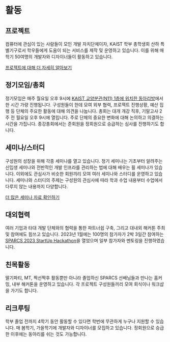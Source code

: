 # 활동

## 프로젝트

컴퓨터에 관심이 있는 사람들이 모인 개발 자치단체이자, KAIST 학부 총학생회 산하 특별기구로서 학우들에게 도움이 되는 서비스를 제작 및 운영하고 있습니다. 이를 위해 매학기 50여명의 개발자와 디자이너들이 활동하고 있습니다.

[프로젝트에 대해 더 자세히 알아보기](/projects)

## 정기모임/총회

정기모임은 매주 월요일 오후 9시에 [KAIST 교양분관(N11) 1층에 위치한 동아리방](https://naver.me/GKvuqcpB)에서 한 시간 가량 진행됩니다. 구성원들이 한데 모여 외부 협력, 프로젝트 진행상황, 예산 집행 등 단체의 주요한 활동에 대해 의견을 나눕니다.
총회는 대개 개강 직후, 기말고사 2주 전 월요일 오후 9시에 열립니다. 주로 단체의 중요한 변화에 대해 논의하고 의결하는 시간을 가집니다. 종강총회에서는 준회원을 정회원으로 승급하는 심사를 진행하기도 합니다.

## 세미나/스터디

구성원의 성장을 위해 각종 세미나를 열고 있습니다. 정기 세미나는 기초부터 알려주는 신입생 세미나와 전반적인 개발 인프라를 관리하는 법에 대해 배우는 휠 세미나가 있습니다. 이외에도 관심사가 비슷한 회원끼리 모여 여러 세미나와 스터디를 운영하고 있습니다. 세미나와 스터디의 주제는 구성원의 관심사에 따라 학과 수업 내용부터 수업에서 다루지 않는 내용까지 다양합니다.

[더 많은 세미나 자료 확인하기](/seminars)

## 대외협력

여러 기업과 타대 개발 단체와의 협력을 통한 파트너쉽 구축, 그리고 대내외 해커톤 주최 및 참여에도 힘쓰고 있습니다.
2023년 1월에는 100명의 참가자가 2박 3일간 참여하는 [SPARCS 2023 StartUp Hackathon](https://bit.ly/SPARCS-2023-StartUp-Hackathon)을 열었으며 일부 참가자와 멘토링을 진행하였습니다.

## 친목활동

딸기파티, MT, 짝선짝후 활동뿐만 아니라 졸업하신 SPARCS 선배님들과 만나는 홈커밍, 내부 해커톤을 운영하고 있습니다. 각 프로젝트 구성원들끼리 모여 회식이나 워크샵을 가기도 합니다.

## 리크루팅

학부 졸업 전까지 4학기 동안 활동할 수 있다면 학번에 무관하게 누구나 지원할 수 있습니다. 매 봄학기, 가을학기에 개발자와 디자이너를 모집하고 있습니다. 정회원으로 승급한 이후에는 동아리를 쉬는 것도 가능합니다.